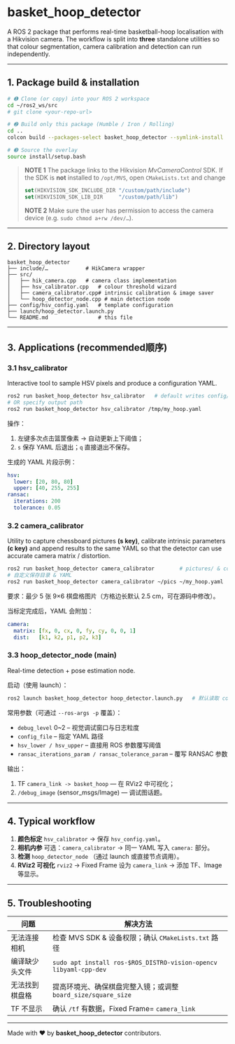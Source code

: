 # basket_hoop_detector

A ROS 2 package that performs real-time basketball-hoop localisation with a Hikvision camera. The workflow is split into **three** standalone utilities so that colour segmentation, camera calibration and detection can run independently.

---

## 1. Package build & installation

```bash
# ➊ Clone (or copy) into your ROS 2 workspace
cd ~/ros2_ws/src
# git clone <your-repo-url>

# ➋ Build only this package (Humble / Iron / Rolling)
cd ..
colcon build --packages-select basket_hoop_detector --symlink-install

# ➌ Source the overlay
source install/setup.bash
```

> **NOTE 1**   The package links to the Hikvision *MvCameraControl* SDK. If the SDK is **not** installed to `/opt/MVS`, open `CMakeLists.txt` and change
> ```cmake
> set(HIKVISION_SDK_INCLUDE_DIR "/custom/path/include")
> set(HIKVISION_SDK_LIB_DIR     "/custom/path/lib")
> ```
>
> **NOTE 2**   Make sure the user has permission to access the camera device (e.g. `sudo chmod a+rw /dev/…`).

---

## 2. Directory layout
```
basket_hoop_detector
├── include/…            # HikCamera wrapper
├── src/
│   ├── hik_camera.cpp   # camera class implementation
│   ├── hsv_calibrator.cpp   # colour threshold wizard
│   ├── camera_calibrator.cpp# intrinsic calibration & image saver
│   └── hoop_detector_node.cpp # main detection node
├── config/hsv_config.yaml   # template configuration
├── launch/hoop_detector.launch.py
└── README.md                # this file
```

---

## 3. Applications (recommended顺序)

### 3.1 hsv_calibrator
Interactive tool to sample HSV pixels and produce a configuration YAML.

```bash
ros2 run basket_hoop_detector hsv_calibrator   # default writes config/hsv_config.yaml
# OR specify output path
ros2 run basket_hoop_detector hsv_calibrator /tmp/my_hoop.yaml
```
操作：
1. 左键多次点击篮筐像素 → 自动更新上下阈值；
2. `s` 保存 YAML 后退出；`q` 直接退出不保存。

生成的 YAML 片段示例：
```yaml
hsv:
  lower: [20, 80, 80]
  upper: [40, 255, 255]
ransac:
  iterations: 200
  tolerance: 0.05
```

### 3.2 camera_calibrator
Utility to capture chessboard pictures **(s key)**, calibrate intrinsic parameters **(c key)** and append results to the same YAML so that the detector can use accurate camera matrix / distortion.

```bash
ros2 run basket_hoop_detector camera_calibrator        # pictures/ & config/hsv_config.yaml default paths
# 自定义保存目录 & YAML
ros2 run basket_hoop_detector camera_calibrator ~/pics ~/my_hoop.yaml
```
要求：最少 5 张 9×6 棋盘格图片（方格边长默认 2.5 cm，可在源码中修改）。

当标定完成后，YAML 会附加：
```yaml
camera:
  matrix: [fx, 0, cx, 0, fy, cy, 0, 0, 1]
  dist:   [k1, k2, p1, p2, k3]
```

### 3.3 hoop_detector_node (main)
Real-time detection + pose estimation node.

启动（使用 launch）：
```bash
ros2 launch basket_hoop_detector hoop_detector.launch.py   # 默认读取 config/hsv_config.yaml
```

常用参数（可通过 `--ros-args -p` 覆盖）：
* `debug_level` 0~2 – 视觉调试窗口与日志粒度
* `config_file` – 指定 YAML 路径
* `hsv_lower / hsv_upper` – 直接用 ROS 参数覆写阈值
* `ransac_iterations_param / ransac_tolerance_param` – 覆写 RANSAC 参数

输出：
1. TF `camera_link -> basket_hoop` — 在 RViz2 中可视化；
2. `/debug_image` (sensor_msgs/Image) — 调试图话题。

---

## 4. Typical workflow
1. **颜色标定** `hsv_calibrator` → 保存 `hsv_config.yaml`。
2. **相机内参** 可选：`camera_calibrator` → 同一 YAML 写入 `camera:` 部分。
3. **检测** `hoop_detector_node` （通过 launch 或直接节点调用）。
4. **RViz2 可视化** `rviz2` → Fixed Frame 设为 `camera_link` → 添加 TF、Image 等显示。

---

## 5. Troubleshooting
| 问题 | 解决方法 |
|------|----------|
| 无法连接相机 | 检查 MVS SDK & 设备权限；确认 `CMakeLists.txt` 路径 |
| 编译缺少头文件 | `sudo apt install ros-$ROS_DISTRO-vision-opencv libyaml-cpp-dev` |
| 无法找到棋盘格 | 提高环境光、确保棋盘完整入镜；或调整 `board_size/square_size` |
| TF 不显示 | 确认 `/tf` 有数据，Fixed Frame= `camera_link` |

---

Made with ❤️  by **basket_hoop_detector** contributors. 